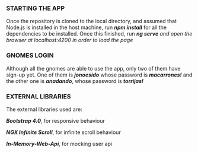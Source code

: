 <h3><b>STARTING THE APP</b></h3>
<p>Once the repository is cloned to the local directory, and assumed that Node.js is installed in the host machine, run  <b><i>npm install</b></i> for all the dependencies to be installed. Once this finished, run  <b><i>ng serve</b> and open the browser at localhost:4200 in order to load the page</i></p>

<h3><b>GNOMES LOGIN</b></h3>
<p>Although all the gnomes are able to use the app, only two of them have sign-up yet. One of them is <b><i>jonoesido</b></i> whose password is <b><i>macarrones!</b></i> and the other one is <b><i>anadando</b></i>, whose password is <b><i>torrijas!</b></i></p>

<h3><b>EXTERNAL LIBRARIES</b></h3>
<p>The external libraries used are:</p>
<p><b><i>Bootstrap 4.0</b></i>, for responsive behaviour</p>
<p><b><i>NGX Infinite Scroll</b></i>, for infinite scroll behaviour</p>
<p><b><i>In-Memory-Web-Api</b></i>, for mocking user api</p>
